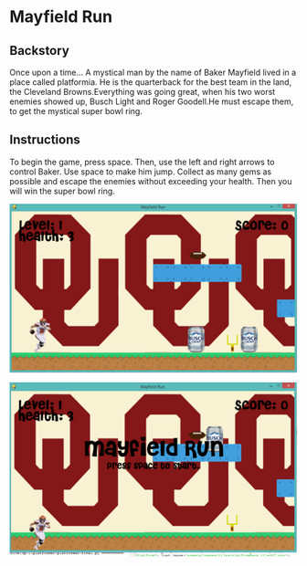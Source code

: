 # Mayfield Run 

## Backstory
Once upon a time... A mystical man by the name of Baker Mayfield lived in a place called platformia. He is the quarterback for the best team in the land, the Cleveland Browns.Everything was going great, when his two worst enemies showed up, Busch Light and Roger Goodell.He must escape them, to get the mystical super bowl ring.

## Instructions
To begin the game, press space. Then, use the left and right arrows to control Baker. Use space to make him jump. Collect as many gems as possible and escape the enemies without exceeding your health. Then you will win the super bowl ring.

![GitHub Logo](https://raw.githubusercontent.com/carolinaboy/Mayfield-Run/master/screenshots/playing.PNG)

![GitHub Logo](https://raw.githubusercontent.com/carolinaboy/Mayfield-Run/master/screenshots/pre.PNG)

